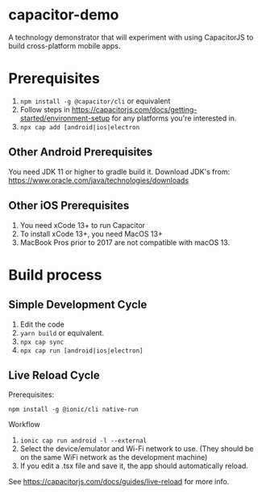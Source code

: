 # capacitor-demo

A technology demonstrator that will experiment with using CapacitorJS to build cross-platform mobile apps.

# Prerequisites

1. `npm install -g @capacitor/cli` or equivalent
2. Follow steps in https://capacitorjs.com/docs/getting-started/environment-setup for any platforms you're interested in.
3. `npx cap add [android|ios|electron`

## Other Android Prerequisites

You need JDK 11 or higher to gradle build it. Download JDK's from: https://www.oracle.com/java/technologies/downloads

## Other iOS Prerequisites

1. You need xCode 13+ to run Capacitor
2. To install xCode 13+, you need MacOS 13+
3. MacBook Pros prior to 2017 are not compatible with macOS 13.

# Build process

## Simple Development Cycle

1. Edit the code
2. `yarn build` or equivalent.
3. `npx cap sync`
4. `npx cap run [android|ios|electron]`

## Live Reload Cycle

Prerequisites:

    npm install -g @ionic/cli native-run

Workflow

1. `ionic cap run android -l --external`
2. Select the device/emulator and Wi-Fi network to use. (They should be on the same WiFi network as the development machine)
3. If you edit a .tsx file and save it, the app should automatically reload.

See https://capacitorjs.com/docs/guides/live-reload for more info.
